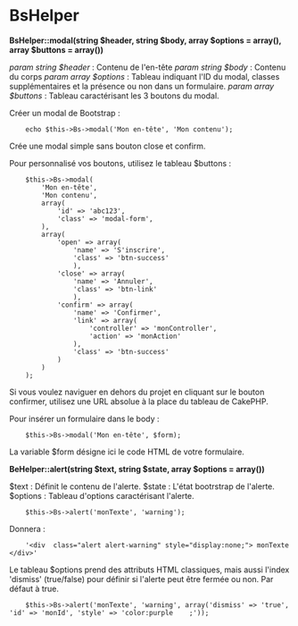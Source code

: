 # BsHelper

__BsHelper::modal(string $header, string $body, array $options = array(), array $buttons = array())__

_param string $header_ :
Contenu de l'en-tête
_param string $body_ :
Contenu du corps
_param array $options_ :
Tableau indiquant l'ID du modal, classes supplémentaires et la présence ou non dans un formulaire.
_param array $buttons_ :
Tableau caractérisant les 3 boutons du modal.

Créer un modal de Bootstrap :

		echo $this->Bs->modal('Mon en-tête', 'Mon contenu');

Crée une modal simple sans bouton close et confirm.

Pour personnalisé vos boutons, utilisez le tableau $buttons :

		$this->Bs->modal(
			'Mon en-tête',
			'Mon contenu',
			array(
				'id' => 'abc123',
				'class' => 'modal-form',
			),
			array(
				'open' => array(
					'name' => 'S'inscrire',
					'class' => 'btn-success'
					),
				'close' => array(
					'name' => 'Annuler',
					'class' => 'btn-link'
					),
				'confirm' => array(
					'name' => 'Confirmer',
					'link' => array(
						'controller' => 'monController',
						'action' => 'monAction'
					),
					'class' => 'btn-success'
				)
			)
		);

Si vous voulez naviguer en dehors du projet en cliquant sur le bouton confirmer, utilisez une URL absolue à la place du tableau de CakePHP.

Pour insérer un formulaire dans le body :

		$this->Bs->modal('Mon en-tête', $form);

La variable $form désigne ici le code HTML de votre formulaire.


__BeHelper::alert(string $text, string $state, array $options = array())__

$text : Définit le contenu de l'alerte.
$state : L'état bootrstrap de l'alerte.
$options : Tableau d'options caractérisant l'alerte.

		$this->Bs->alert('monTexte', 'warning');

Donnera :

		'<div  class="alert alert-warning" style="display:none;"> monTexte </div>'

Le tableau $options prend des attributs HTML classiques, mais aussi l'index 'dismiss' (true/false) pour définir si l'alerte peut être fermée ou non. Par défaut à true.

		$this->Bs->alert('monTexte', 'warning', array('dismiss' => 'true', 'id' => 'monId', 'style' => 'color:purple	;'));
